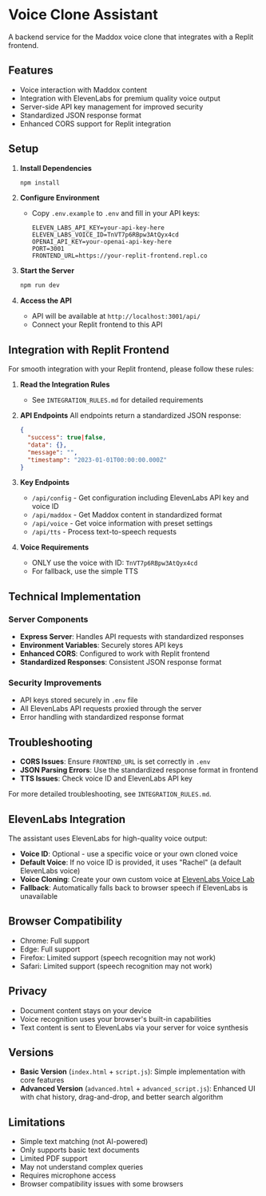 # Voice Clone Assistant

A backend service for the Maddox voice clone that integrates with a Replit frontend.

## Features

- Voice interaction with Maddox content
- Integration with ElevenLabs for premium quality voice output
- Server-side API key management for improved security
- Standardized JSON response format
- Enhanced CORS support for Replit integration

## Setup

1. **Install Dependencies**
   ```bash
   npm install
   ```

2. **Configure Environment**
   - Copy `.env.example` to `.env` and fill in your API keys:
     ```
     ELEVEN_LABS_API_KEY=your-api-key-here
     ELEVEN_LABS_VOICE_ID=TnVT7p6RBpw3AtQyx4cd
     OPENAI_API_KEY=your-openai-api-key-here
     PORT=3001
     FRONTEND_URL=https://your-replit-frontend.repl.co
     ```

3. **Start the Server**
   ```bash
   npm run dev
   ```
   
4. **Access the API**
   - API will be available at `http://localhost:3001/api/`
   - Connect your Replit frontend to this API

## Integration with Replit Frontend

For smooth integration with your Replit frontend, please follow these rules:

1. **Read the Integration Rules**
   - See `INTEGRATION_RULES.md` for detailed requirements

2. **API Endpoints**
   All endpoints return a standardized JSON response:
   ```json
   {
     "success": true|false,
     "data": {}, 
     "message": "",
     "timestamp": "2023-01-01T00:00:00.000Z"
   }
   ```

3. **Key Endpoints**
   - `/api/config` - Get configuration including ElevenLabs API key and voice ID
   - `/api/maddox` - Get Maddox content in standardized format
   - `/api/voice` - Get voice information with preset settings
   - `/api/tts` - Process text-to-speech requests

4. **Voice Requirements**
   - ONLY use the voice with ID: `TnVT7p6RBpw3AtQyx4cd`
   - For fallback, use the simple TTS

## Technical Implementation

### Server Components

- **Express Server**: Handles API requests with standardized responses
- **Environment Variables**: Securely stores API keys
- **Enhanced CORS**: Configured to work with Replit frontend
- **Standardized Responses**: Consistent JSON response format

### Security Improvements

- API keys stored securely in `.env` file
- All ElevenLabs API requests proxied through the server
- Error handling with standardized response format

## Troubleshooting

- **CORS Issues**: Ensure `FRONTEND_URL` is set correctly in `.env`
- **JSON Parsing Errors**: Use the standardized response format in frontend
- **TTS Issues**: Check voice ID and ElevenLabs API key

For more detailed troubleshooting, see `INTEGRATION_RULES.md`.

## ElevenLabs Integration

The assistant uses ElevenLabs for high-quality voice output:

- **Voice ID**: Optional - use a specific voice or your own cloned voice
- **Default Voice**: If no voice ID is provided, it uses "Rachel" (a default ElevenLabs voice)
- **Voice Cloning**: Create your own custom voice at [ElevenLabs Voice Lab](https://elevenlabs.io/app/voice-lab)
- **Fallback**: Automatically falls back to browser speech if ElevenLabs is unavailable

## Browser Compatibility

- Chrome: Full support
- Edge: Full support
- Firefox: Limited support (speech recognition may not work)
- Safari: Limited support (speech recognition may not work)

## Privacy

- Document content stays on your device
- Voice recognition uses your browser's built-in capabilities
- Text content is sent to ElevenLabs via your server for voice synthesis

## Versions

- **Basic Version** (`index.html` + `script.js`): Simple implementation with core features
- **Advanced Version** (`advanced.html` + `advanced_script.js`): Enhanced UI with chat history, drag-and-drop, and better search algorithm

## Limitations

- Simple text matching (not AI-powered)
- Only supports basic text documents
- Limited PDF support
- May not understand complex queries
- Requires microphone access
- Browser compatibility issues with some browsers 